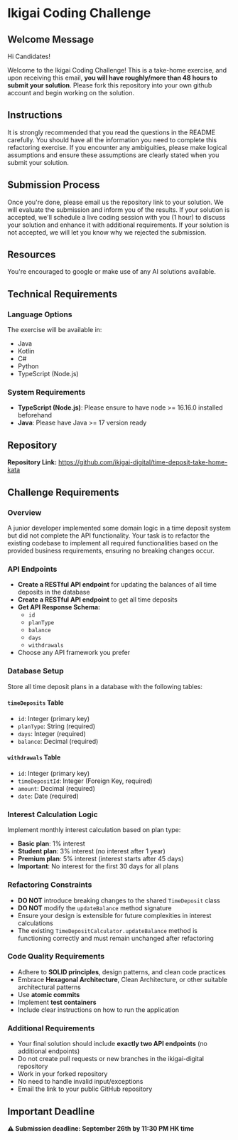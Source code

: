 # Ikigai Coding Challenge

## Welcome Message

Hi Candidates!

Welcome to the Ikigai Coding Challenge! This is a take-home exercise, and upon receiving this email, **you will have roughly/more than 48 hours to submit your solution**. Please fork this repository into your own github account and begin working on the solution.

## Instructions

It is strongly recommended that you read the questions in the README carefully. You should have all the information you need to complete this refactoring exercise. If you encounter any ambiguities, please make logical assumptions and ensure these assumptions are clearly stated when you submit your solution.

## Submission Process

Once you're done, please email us the repository link to your solution. We will evaluate the submission and inform you of the results. If your solution is accepted, we'll schedule a live coding session with you (1 hour) to discuss your solution and enhance it with additional requirements. If your solution is not accepted, we will let you know why we rejected the submission.

## Resources

You're encouraged to google or make use of any AI solutions available.

## Technical Requirements

### Language Options
The exercise will be available in:
- Java
- Kotlin
- C#
- Python
- TypeScript (Node.js)

### System Requirements
- **TypeScript (Node.js)**: Please ensure to have node >= 16.16.0 installed beforehand
- **Java**: Please have Java >= 17 version ready

## Repository

**Repository Link:** https://github.com/ikigai-digital/time-deposit-take-home-kata

## Challenge Requirements

### Overview
A junior developer implemented some domain logic in a time deposit system but did not complete the API functionality. Your task is to refactor the existing codebase to implement all required functionalities based on the provided business requirements, ensuring no breaking changes occur.

### API Endpoints
- **Create a RESTful API endpoint** for updating the balances of all time deposits in the database
- **Create a RESTful API endpoint** to get all time deposits
- **Get API Response Schema:**
  - `id`
  - `planType`
  - `balance`
  - `days`
  - `withdrawals`
- Choose any API framework you prefer

### Database Setup
Store all time deposit plans in a database with the following tables:

#### `timeDeposits` Table
- `id`: Integer (primary key)
- `planType`: String (required)
- `days`: Integer (required)  
- `balance`: Decimal (required)

#### `withdrawals` Table
- `id`: Integer (primary key)
- `timeDepositId`: Integer (Foreign Key, required)
- `amount`: Decimal (required)
- `date`: Date (required)

### Interest Calculation Logic
Implement monthly interest calculation based on plan type:

- **Basic plan**: 1% interest
- **Student plan**: 3% interest (no interest after 1 year)
- **Premium plan**: 5% interest (interest starts after 45 days)
- **Important**: No interest for the first 30 days for all plans

### Refactoring Constraints
- **DO NOT** introduce breaking changes to the shared `TimeDeposit` class
- **DO NOT** modify the `updateBalance` method signature
- Ensure your design is extensible for future complexities in interest calculations
- The existing `TimeDepositCalculator.updateBalance` method is functioning correctly and must remain unchanged after refactoring

### Code Quality Requirements
- Adhere to **SOLID principles**, design patterns, and clean code practices
- Embrace **Hexagonal Architecture**, Clean Architecture, or other suitable architectural patterns
- Use **atomic commits**
- Implement **test containers**
- Include clear instructions on how to run the application

### Additional Requirements
- Your final solution should include **exactly two API endpoints** (no additional endpoints)
- Do not create pull requests or new branches in the ikigai-digital repository
- Work in your forked repository
- No need to handle invalid input/exceptions
- Email the link to your public GitHub repository

## Important Deadline

**⚠️ Submission deadline: September 26th by 11:30 PM HK time**
